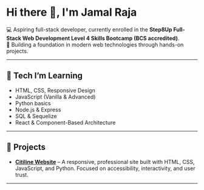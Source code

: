 # Hi there 👋, I'm Jamal Raja  

💻 Aspiring full-stack developer, currently enrolled in the **Step8Up Full-Stack Web Development Level 4 Skills Bootcamp (BCS accredited)**.  
🌱 Building a foundation in modern web technologies through hands-on projects.  

---

## 🔨 Tech I’m Learning  
- HTML, CSS, Responsive Design  
- JavaScript (Vanilla & Advanced)  
- Python basics  
- Node.js & Express  
- SQL & Sequelize  
- React & Component-Based Architecture  

---

## 📌 Projects  
- [**Citiline Website**](https://jamal-raja.github.io/Citiline-Website/) – A responsive, professional site built with HTML, CSS, JavaScript, and Python. Focused on accessibility, interactivity, and user trust.


---
